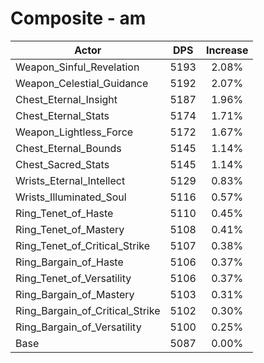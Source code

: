 # Composite - am
| Actor | DPS | Increase |
|---|:---:|:---:|
|Weapon_Sinful_Revelation|5193|2.08%|
|Weapon_Celestial_Guidance|5192|2.07%|
|Chest_Eternal_Insight|5187|1.96%|
|Chest_Eternal_Stats|5174|1.71%|
|Weapon_Lightless_Force|5172|1.67%|
|Chest_Eternal_Bounds|5145|1.14%|
|Chest_Sacred_Stats|5145|1.14%|
|Wrists_Eternal_Intellect|5129|0.83%|
|Wrists_Illuminated_Soul|5116|0.57%|
|Ring_Tenet_of_Haste|5110|0.45%|
|Ring_Tenet_of_Mastery|5108|0.41%|
|Ring_Tenet_of_Critical_Strike|5107|0.38%|
|Ring_Bargain_of_Haste|5106|0.37%|
|Ring_Tenet_of_Versatility|5106|0.37%|
|Ring_Bargain_of_Mastery|5103|0.31%|
|Ring_Bargain_of_Critical_Strike|5102|0.30%|
|Ring_Bargain_of_Versatility|5100|0.25%|
|Base|5087|0.00%|
